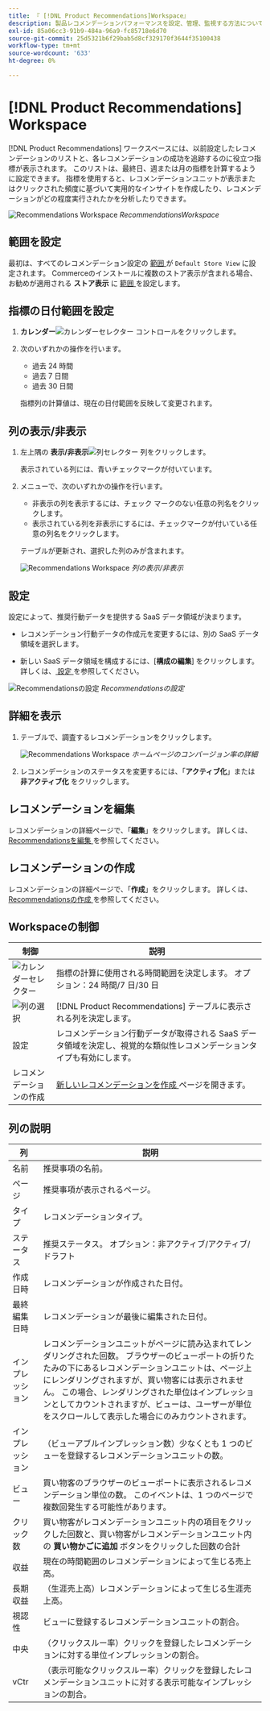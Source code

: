 ```yaml
---
title: 『 [!DNL Product Recommendations]Workspace』
description: 製品レコメンデーションパフォーマンスを設定、管理、監視する方法について説明します。
exl-id: 85a06cc3-91b9-484a-96a9-fc85718e6d70
source-git-commit: 25d5321b6f29bab5d8cf329170f3644f35100438
workflow-type: tm+mt
source-wordcount: '633'
ht-degree: 0%

---
```


# [!DNL Product Recommendations] Workspace

[!DNL Product Recommendations] ワークスペースには、以前設定したレコメンデーションのリストと、各レコメンデーションの成功を追跡するのに役立つ指標が表示されます。 このリストは、最終日、週または月の指標を計算するように設定できます。 指標を使用すると、レコメンデーションユニットが表示またはクリックされた頻度に基づいて実用的なインサイトを作成したり、レコメンデーションがどの程度実行されたかを分析したりできます。

![Recommendations Workspace](assets/workspace.png)
_RecommendationsWorkspace_

## 範囲を設定

最初は、すべてのレコメンデーション設定の [ 範囲 ](https://experienceleague.adobe.com/docs/commerce-admin/start/setup/websites-stores-views.html) が `Default Store View` に設定されます。 Commerceのインストールに複数のストア表示が含まれる場合、お勧めが適用される **ストア表示** に [ 範囲 ](https://experienceleague.adobe.com/docs/commerce-admin/start/setup/websites-stores-views.html#scope-settings) を設定します。

## 指標の日付範囲を設定

1. **カレンダー**![ カレンダーセレクター ](assets/icon-calendar.png) コントロールをクリックします。

1. 次のいずれかの操作を行います。

   - 過去 24 時間
   - 過去 7 日間
   - 過去 30 日間

   指標列の計算値は、現在の日付範囲を反映して変更されます。

## 列の表示/非表示

1. 左上隅の **表示/非表示**![ 列セレクター ](assets/icon-show-hide-columns.png) 列をクリックします。

   表示されている列には、青いチェックマークが付いています。

1. メニューで、次のいずれかの操作を行います。

   - 非表示の列を表示するには、チェック マークのない任意の列名をクリックします。
   - 表示されている列を非表示にするには、チェックマークが付いている任意の列名をクリックします。

   テーブルが更新され、選択した列のみが含まれます。

   ![Recommendations Workspace](assets/workspace-select-columns.png)
   _列の表示/非表示_

## 設定

設定によって、推奨行動データを提供する SaaS データ領域が決まります。

- レコメンデーション行動データの作成元を変更するには、別の SaaS データ領域を選択します。

- 新しい SaaS データ領域を構成するには、[**構成の編集**] をクリックします。 詳しくは、[ 設定 ](settings.md) を参照してください。

![Recommendationsの設定 ](assets/settings.png)
_Recommendationsの設定_

## 詳細を表示

1. テーブルで、調査するレコメンデーションをクリックします。

   ![Recommendations Workspace](assets/recommendation-detail.png)
   _ホームページのコンバージョン率の詳細_

1. レコメンデーションのステータスを変更するには、「**アクティブ化**」または **非アクティブ化** をクリックします。

## レコメンデーションを編集

レコメンデーションの詳細ページで、「**編集**」をクリックします。 詳しくは、[Recommendationsを編集 ](edit.md) を参照してください。

## レコメンデーションの作成

レコメンデーションの詳細ページで、「**作成**」をクリックします。 詳しくは、[Recommendationsの作成 ](create.md) を参照してください。

## Workspaceの制御

| 制御 | 説明 |
|---|---|
| ![ カレンダーセレクター ](assets/icon-calendar.png) | 指標の計算に使用される時間範囲を決定します。 オプション：24 時間/7 日/30 日 |
| ![ 列の選択 ](assets/icon-show-hide-columns.png) | [!DNL Product Recommendations] テーブルに表示される列を決定します。 |
| 設定 | レコメンデーション行動データが取得される SaaS データ領域を決定し、視覚的な類似性レコメンデーションタイプも有効にします。 |
| レコメンデーションの作成 | [ 新しいレコメンデーションを作成 ](create.md) ページを開きます。 |

## 列の説明

| 列 | 説明 |
|---|---|
| 名前 | 推奨事項の名前。 |
| ページ | 推奨事項が表示されるページ。 |
| タイプ | レコメンデーションタイプ。 |
| ステータス | 推奨ステータス。 オプション：非アクティブ/アクティブ/ドラフト |
| 作成日時 | レコメンデーションが作成された日付。 |
| 最終編集日時 | レコメンデーションが最後に編集された日付。 |
| インプレッション | レコメンデーションユニットがページに読み込まれてレンダリングされた回数。 ブラウザーのビューポートの折りたたみの下にあるレコメンデーションユニットは、ページ上にレンダリングされますが、買い物客には表示されません。 この場合、レンダリングされた単位はインプレッションとしてカウントされますが、ビューは、ユーザーが単位をスクロールして表示した場合にのみカウントされます。 |
| インプレッション | （ビューアブルインプレッション数）少なくとも 1 つのビューを登録するレコメンデーションユニットの数。 |
| ビュー | 買い物客のブラウザーのビューポートに表示されるレコメンデーション単位の数。 このイベントは、1 つのページで複数回発生する可能性があります。 |
| クリック数 | 買い物客がレコメンデーションユニット内の項目をクリックした回数と、買い物客がレコメンデーションユニット内の **買い物かごに追加** ボタンをクリックした回数の合計 |
| 収益 | 現在の時間範囲のレコメンデーションによって生じる売上高。 |
| 長期収益 | （生涯売上高）レコメンデーションによって生じる生涯売上高。 |
| 視認性 | ビューに登録するレコメンデーションユニットの割合。 |
| 中央 | （クリックスルー率）クリックを登録したレコメンデーションに対する単位インプレッションの割合。 |
| vCtr | （表示可能なクリックスルー率）クリックを登録したレコメンデーションユニットに対する表示可能なインプレッションの割合。 |
